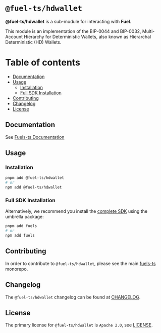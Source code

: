 # `@fuel-ts/hdwallet`

**@fuel-ts/hdwallet** is a sub-module for interacting with **Fuel**.

This module is an implementation of the BIP-0044 and BIP-0032, Multi-Account Hierarchy for Deterministic Wallets, also known as Hierarchal Deterministic (HD) Wallets.

# Table of contents

- [Documentation](#documentation)
- [Usage](#usage)
  - [Installation](#installation)
  - [Full SDK Installation](#full-sdk-installation)
- [Contributing](#contributing)
- [Changelog](#changelog)
- [License](#license)

## Documentation

<!-- TODO: Replace this link with specific docs for this package if and when we re-introduce a API reference section to our docs -->

See [Fuels-ts Documentation](https://fuellabs.github.io/fuels-ts/)

## Usage

### Installation

```sh
pnpm add @fuel-ts/hdwallet
# or
npm add @fuel-ts/hdwallet
```

### Full SDK Installation

Alternatively, we recommend you install the [complete SDK](https://github.com/FuelLabs/fuels-ts) using the umbrella package:

```sh
pnpm add fuels
# or
npm add fuels
```

## Contributing

In order to contribute to `@fuel-ts/hdwallet`, please see the main [fuels-ts](https://github.com/FuelLabs/fuels-ts) monorepo.

## Changelog

The `@fuel-ts/hdwallet` changelog can be found at [CHANGELOG](./CHANGELOG.md).

## License

The primary license for `@fuel-ts/hdwallet` is `Apache 2.0`, see [LICENSE](./LICENSE).
